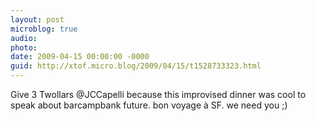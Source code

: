```yaml
---
layout: post
microblog: true
audio: 
photo: 
date: 2009-04-15 00:00:00 -0000
guid: http://xtof.micro.blog/2009/04/15/t1528733323.html
---
```

Give 3 Twollars @JCCapelli because this improvised dinner was cool to speak about barcampbank future. bon voyage à SF. we need you ;)
